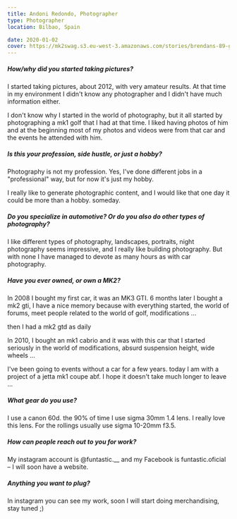 ```yaml
---
title: Andoni Redondo, Photographer
type: Photographer
location: Bilbao, Spain

date: 2020-01-02
cover: https://mk2swag.s3.eu-west-3.amazonaws.com/stories/brendans-89-golf-cover.jpg
---
```


##### How/why did you started taking pictures?
I started taking pictures, about 2012, with very amateur results. At that time in my environment I didn't know any photographer and I didn't have much information either.

I don't know why I started in the world of photography, but it all started by photographing a mk1 golf that I had at that time. I liked having photos of him and at the beginning most of my photos and videos were from that car and the events he attended with him.


##### Is this your profession, side hustle, or just a hobby?
Photography is not my profession. Yes, I've done different jobs in a "professional" way, but for now it's just my hobby.

I really like to generate photographic content, and I would like that one day it could be more than a hobby. someday.


##### Do you specialize in automotive? Or do you also do other types of photography?
I like different types of photography, landscapes, portraits, night photography seems impressive, and I really like building photography. But with none I have managed to devote as many hours as with car photography.


##### Have you ever owned, or own a MK2?
In 2008 I bought my first car, it was an MK3 GTI. 6 months later I bought a mk2 gti, I have a nice memory because with everything started, the world of forums, meet people related to the world of golf, modifications ...

then I had a mk2 gtd as daily

In 2010, I bought an mk1 cabrio and it was with this car that I started seriously in the world of modifications, absurd suspension height, wide wheels ...

I've been going to events without a car for a few years.
today I am with a project of a jetta mk1 coupe abf. I hope it doesn't take much longer to leave ...


##### What gear do you use?
I use a canon 60d. the 90% of time I use sigma 30mm 1.4 lens. I really love this lens. For the rollings usually use sigma 10-20mm f3.5.


##### How can people reach out to you for work?
My instagram account is @funtastic.__ and my Facebook is funtastic.oficial – I will soon have a website.


##### Anything you want to plug?
In instagram you can see my work, soon I will start doing merchandising, stay tuned ;)